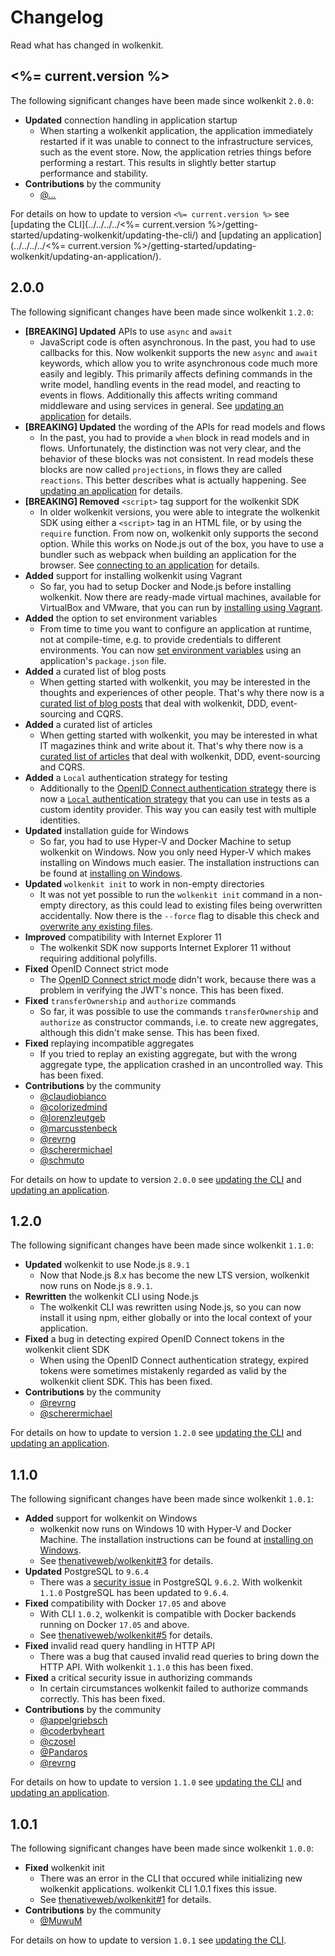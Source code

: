 # Changelog

Read what has changed in wolkenkit.

## <%= current.version %>

The following significant changes have been made since wolkenkit `2.0.0`:

- **Updated** connection handling in application startup
  - When starting a wolkenkit application, the application immediately restarted if it was unable to connect to the infrastructure services, such as the event store. Now, the application retries things before performing a restart. This results in slightly better startup performance and stability.
- **Contributions** by the community
  - [@...](https://github.com/...)

For details on how to update to version `<%= current.version %>` see [updating the CLI](../../../../<%= current.version %>/getting-started/updating-wolkenkit/updating-the-cli/) and [updating an application](../../../../<%= current.version %>/getting-started/updating-wolkenkit/updating-an-application/).

## 2.0.0

The following significant changes have been made since wolkenkit `1.2.0`:

- **[BREAKING] Updated** APIs to use `async` and `await`
  - JavaScript code is often asynchronous. In the past, you had to use callbacks for this. Now wolkenkit supports the new `async` and `await` keywords, which allow you to write asynchronous code much more easily and legibly. This primarily affects defining commands in the write model, handling events in the read model, and reacting to events in flows. Additionally this affects writing command middleware and using services in general. See [updating an application](../../../../2.0.0/getting-started/updating-wolkenkit/updating-an-application/) for details.
- **[BREAKING] Updated** the wording of the APIs for read models and flows
  - In the past, you had to provide a `when` block in read models and in flows. Unfortunately, the distinction was not very clear, and the behavior of these blocks was not consistent. In read models these blocks are now called `projections`, in flows they are called `reactions`. This better describes what is actually happening. See [updating an application](../../../../2.0.0/getting-started/updating-wolkenkit/updating-an-application/) for details.
- **[BREAKING] Removed** `<script>` tag support for the wolkenkit SDK
  - In older wolkenkit versions, you were able to integrate the wolkenkit SDK using either a `<script>` tag in an HTML file, or by using the `require` function. From now on, wolkenkit only supports the second option. While this works on Node.js out of the box, you have to use a bundler such as webpack when building an application for the browser. See [connecting to an application](../../../../2.0.0/reference/building-a-client/connecting-to-an-application/#) for details.
- **Added** support for installing wolkenkit using Vagrant
  - So far, you had to setup Docker and Node.js before installing wolkenkit. Now there are ready-made virtual machines, available for VirtualBox and VMware, that you can run by [installing using Vagrant](../../../../2.0.0/getting-started/installing-wolkenkit/installing-using-vagrant/).
- **Added** the option to set environment variables
  - From time to time you want to configure an application at runtime, not at compile-time, e.g. to provide credentials to different environments. You can now [set environment variables](../../../../2.0.0/reference/configuring-an-application/setting-environment-variables/) using an application's `package.json` file.
- **Added** a curated list of blog posts
  - When getting started with wolkenkit, you may be interested in the thoughts and experiences of other people. That's why there now is a [curated list of blog posts](../../../../2.0.0/media/online-resources/blog-posts/) that deal with wolkenkit, DDD, event-sourcing and CQRS.
- **Added** a curated list of articles
  - When getting started with wolkenkit, you may be interested in what IT magazines think and write about it. That's why there now is a [curated list of articles](../../../../2.0.0/media/online-resources/articles/) that deal with wolkenkit, DDD, event-sourcing and CQRS.
- **Added** a `Local` authentication strategy for testing
  - Additionally to the [OpenID Connect authentication strategy](../../../../2.0.0/reference/building-a-client/using-authentication/#configuring-openid-connect) there is now a [`Local` authentication strategy](../../../../2.0.0/reference/building-a-client/using-authentication/#using-local) that you can use in tests as a custom identity provider. This way you can easily test with multiple identities.
- **Updated** installation guide for Windows
  - So far, you had to use Hyper-V and Docker Machine to setup wolkenkit on Windows. Now you only need Hyper-V which makes installing on Windows much easier. The installation instructions can be found at [installing on Windows](../../../../2.0.0/getting-started/installing-wolkenkit/installing-on-windows/).
- **Updated** `wolkenkit init` to work in non-empty directories
  - It was not yet possible to run the `wolkenkit init` command in a non-empty directory, as this could lead to existing files being overwritten accidentally. Now there is the `--force` flag to disable this check and [overwrite any existing files](../../../../2.0.0/reference/initializing-an-application/using-a-template/#overwriting-existing-files).
- **Improved** compatibility with Internet Explorer 11
  - The wolkenkit SDK now supports Internet Explorer 11 without requiring additional polyfills.
- **Fixed** OpenID Connect strict mode
  - The [OpenID Connect strict mode](../../../../2.0.0/reference/building-a-client/using-authentication/#configuring-openid-connect) didn't work, because there was a problem in verifying the JWT's nonce. This has been fixed.
- **Fixed** `transferOwnership` and `authorize` commands
  - So far, it was possible to use the commands `transferOwnership` and `authorize` as constructor commands, i.e. to create new aggregates, although this didn't make sense. This has been fixed.
- **Fixed** replaying incompatible aggregates
  - If you tried to replay an existing aggregate, but with the wrong aggregate type, the application crashed in an uncontrolled way. This has been fixed.
- **Contributions** by the community
  - [@claudiobianco](https://github.com/claudiobianco)
  - [@colorizedmind](https://github.com/colorizedmind)
  - [@lorenzleutgeb](https://github.com/lorenzleutgeb)
  - [@marcusstenbeck](https://github.com/marcusstenbeck)
  - [@revrng](https://github.com/revrng)
  - [@scherermichael](https://github.com/scherermichael)
  - [@schmuto](https://github.com/schmuto)

For details on how to update to version `2.0.0` see [updating the CLI](../../../../2.0.0/getting-started/updating-wolkenkit/updating-the-cli/) and [updating an application](../../../../2.0.0/getting-started/updating-wolkenkit/updating-an-application/).

## 1.2.0

The following significant changes have been made since wolkenkit `1.1.0`:

- **Updated** wolkenkit to use Node.js `8.9.1`
  - Now that Node.js 8.x has become the new LTS version, wolkenkit now runs on Node.js `8.9.1`.
- **Rewritten** the wolkenkit CLI using Node.js
  - The wolkenkit CLI was rewritten using Node.js, so you can now install it using npm, either globally or into the local context of your application.
- **Fixed** a bug in detecting expired OpenID Connect tokens in the wolkenkit client SDK
  - When using the OpenID Connect authentication strategy, expired tokens were sometimes mistakenly regarded as valid by the wolkenkit client SDK. This has been fixed.
- **Contributions** by the community
  - [@revrng](https://github.com/revrng)
  - [@scherermichael](https://github.com/scherermichael)

For details on how to update to version `1.2.0` see [updating the CLI](../../../../1.2.0/getting-started/updating-wolkenkit/updating-the-cli/) and [updating an application](../../../../1.2.0/getting-started/updating-wolkenkit/updating-an-application/).

## 1.1.0

The following significant changes have been made since wolkenkit `1.0.1`:

- **Added** support for wolkenkit on Windows
  - wolkenkit now runs on Windows 10 with Hyper-V and Docker Machine. The installation instructions can be found at [installing on Windows](../../installing-wolkenkit/installing-on-windows/).
  - See [thenativeweb/wolkenkit#3](https://github.com/thenativeweb/wolkenkit/issues/3) for details.
- **Updated** PostgreSQL to `9.6.4`
  - There was a [security issue](https://www.postgresql.org/about/news/1772/) in PostgreSQL `9.6.2`. With wolkenkit `1.1.0` PostgreSQL has been updated to `9.6.4`.
- **Fixed** compatibility with Docker `17.05` and above
  - With CLI `1.0.2`, wolkenkit is compatible with Docker backends running on Docker `17.05` and above.
  - See [thenativeweb/wolkenkit#5](https://github.com/thenativeweb/wolkenkit/issues/5) for details.
- **Fixed** invalid read query handling in HTTP API
  - There was a bug that caused invalid read queries to bring down the HTTP API. With wolkenkit `1.1.0` this has been fixed.
- **Fixed** a critical security issue in authorizing commands
  - In certain circumstances wolkenkit failed to authorize commands correctly. This has been fixed.
- **Contributions** by the community
  - [@appelgriebsch](https://github.com/appelgriebsch)
  - [@coderbyheart](https://github.com/coderbyheart)
  - [@czosel](https://github.com/czosel)
  - [@Pandaros](https://github.com/Pandaros)
  - [@revrng](https://github.com/revrng)

For details on how to update to version `1.1.0` see [updating the CLI](../../../../1.1.0/getting-started/updating-wolkenkit/updating-the-cli/) and [updating an application](../../../../1.1.0/getting-started/updating-wolkenkit/updating-an-application/).

## 1.0.1

The following significant changes have been made since wolkenkit `1.0.0`:

- **Fixed** wolkenkit init
  - There was an error in the CLI that occured while initializing new wolkenkit applications. wolkenkit CLI 1.0.1 fixes this issue.
  - See [thenativeweb/wolkenkit#1](https://github.com/thenativeweb/wolkenkit/issues/1) for details.
- **Contributions** by the community
  - [@MuwuM](https://github.com/MuwuM)

For details on how to update to version `1.0.1` see [updating the CLI](../../../../1.0.1/getting-started/updating-wolkenkit/updating-the-cli/).
